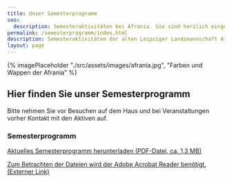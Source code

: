 ```yaml
---
title: Unser Semesterprogramm
seo:
  description: Semesteraktivitäten bei Afrania. Sie sind herzlich eingeladen.
permalink: /semesterprogramm/index.html
description: Semesteraktivitäten der alten Leipziger Landsmannschaft Afrania im CC. Hier finden Sie unser Semesterprogramm.
layout: page
---
```


{% imagePlaceholder "./src/assets/images/afrania.jpg", "Farben und Wappen der Afrania" %}

## Hier finden Sie unser Semesterprogramm

Bitte nehmen Sie vor Besuchen auf dem Haus und bei Veranstaltungen vorher Kontakt mit den Aktiven auf.

### Semesterprogramm

[Aktuelles Semesterprogramm herunterladen (PDF-Datei, ca. 1,3 MB)](/assets/downloads/Semesterprogramm_Afrania.pdf)

[Zum Betrachten der Dateien wird der Adobe Acrobat Reader benötigt. (Externer Link)](http://www.adobe.com/de/products/acrobat/readstep2.html)
